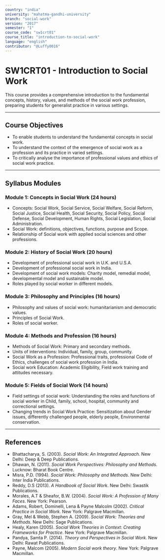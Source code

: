 ```yaml
---
country: "india"
university: "mahatma-gandhi-university"
branch: "social-work"
version: "2017"
semester: "1"
course_code: "sw1crt01"
course_title: "introduction-to-social-work"
language: "english"
contributor: "@Luffy0016"
---
```

# SW1CRT01 - Introduction to Social Work

This course provides a comprehensive introduction to the fundamental concepts, history, values, and methods of the social work profession, preparing students for generalist practice in various settings.

---
## Course Objectives

* To enable students to understand the fundamental concepts in social work.
* To understand the context of the emergence of social work as a profession and its practice in varied settings.
* To critically analyse the importance of professional values and ethics of social work practice.

---
## Syllabus Modules

### Module 1: Concepts in Social Work (24 hours)
* Concepts: Social Work, Social Service, Social Welfare, Social Reform, Social Justice, Social Health, Social Security, Social Policy, Social Defense, Social Development, Human Rights, Social Legislation, Social Administration.
* Social Work: definitions, objectives, functions, purpose and Scope.
* Relationship of Social work with applied social sciences and other professions.

### Module 2: History of Social Work (20 hours)
* Development of professional social work in U.K. and U.S.A.
* Development of professional social work in India.
* Development of social work models: Charity model, remedial model, developmental model and sustainable model.
* Roles played by social worker in different models.

### Module 3: Philosophy and Principles (16 hours)
* Philosophy and values of social work: humanitarianism and democratic values.
* Principles of Social Work.
* Roles of social worker.

### Module 4: Methods and Profession (16 hours)
* Methods of Social Work: Primary and secondary methods.
* Units of interventions: Individual, family, group, community.
* Social Work as a Profession: Professional traits, professional Code of Ethics, challenges of social work profession in India.
* Social work Education: Academic Eligibility, Field work training and attitudes necessary.

### Module 5: Fields of Social Work (14 hours)
* Field settings of social work: Understanding the roles and functions of social worker in Child, family, school, hospital, community and correctional settings.
* Changing trends in Social Work Practice: Sensitization about Gender issues, differently challenged people, elderly people, Environmental conservation.

---
## References
* Bhattacharya, S. (2003). *Social Work: An Integrated Approach*. New Delhi: Deep & Deep Publications.
* Dhawan, N. (2011). *Social Work Perspectives: Philosophy and Methods*. Lucknow: Bharat Book Centre.
* Misra, P.D. (1994). *Social Work: Philosophy and Methods*. New Delhi: Inter India Publications.
* Reddy, D.S (2013). *A Handbook of Social Work*. New Delhi: Swastik Publications.
* Morales, A.T & Sheafor, B.W. (2004). *Social Work: A Profession of Many Faces*. New York: Pearson.
* Adams, Robert, Dominelli, Lena & Payne Malcolm (2002). *Critical Practice in Social Work*. New York: Palgrave Macmillan.
* Gray, Mel & Webb, Stephen A. (2009). *Social Work: Theories and Methods*. New Delhi: Sage Publications.
* Healy, Karen (2005). *Social Work Theories in Context: Creating Frameworks for Practice*. New York: Palgrave Macmillan.
* Pandya, Samta P. (2014). *Theory and Perspectives in Social Work*. New Delhi: Rawat Publications.
* Payne, Malcom (2005). *Modern Social work theory*. New York: Palgrave Macmillan.
